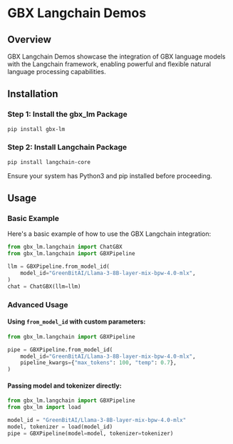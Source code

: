 # GBX Langchain Demos

## Overview

GBX Langchain Demos showcase the integration of GBX language models with the Langchain framework, enabling powerful and flexible natural language processing capabilities.

## Installation

### Step 1: Install the gbx_lm Package

```bash
pip install gbx-lm
```

### Step 2: Install Langchain Package

```bash
pip install langchain-core
```

Ensure your system has Python3 and pip installed before proceeding.

## Usage

### Basic Example

Here's a basic example of how to use the GBX Langchain integration:

```python
from gbx_lm.langchain import ChatGBX
from gbx_lm.langchain import GBXPipeline

llm = GBXPipeline.from_model_id(
    model_id="GreenBitAI/Llama-3-8B-layer-mix-bpw-4.0-mlx",
)
chat = ChatGBX(llm=llm)
```

### Advanced Usage

#### Using `from_model_id` with custom parameters:

```python
from gbx_lm.langchain import GBXPipeline

pipe = GBXPipeline.from_model_id(
    model_id="GreenBitAI/Llama-3-8B-layer-mix-bpw-4.0-mlx",
    pipeline_kwargs={"max_tokens": 100, "temp": 0.7},
)
```

#### Passing model and tokenizer directly:

```python
from gbx_lm.langchain import GBXPipeline
from gbx_lm import load

model_id = "GreenBitAI/Llama-3-8B-layer-mix-bpw-4.0-mlx"
model, tokenizer = load(model_id)
pipe = GBXPipeline(model=model, tokenizer=tokenizer)
```
